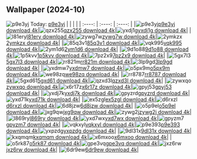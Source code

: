 ## Wallpaper (2024-10)
![p9e3yj](https://w.wallhaven.cc/full/p9/wallhaven-p9e3yj.jpg) Today: [p9e3yj](https://th.wallhaven.cc/small/p9/p9e3yj.jpg)
|      |      |      |
| :----: | :----: | :----: |
|![p9e3yj](https://th.wallhaven.cc/small/p9/p9e3yj.jpg)[p9e3yj download 4k](https://wallhaven.cc/w/p9e3yj)|![qzx255](https://th.wallhaven.cc/small/qz/qzx255.jpg)[qzx255 download 4k](https://wallhaven.cc/w/qzx255)|![yxdj1g](https://th.wallhaven.cc/small/yx/yxdj1g.jpg)[yxdj1g download 4k](https://wallhaven.cc/w/yxdj1g)|
|![l81ery](https://th.wallhaven.cc/small/l8/l81ery.jpg)[l81ery download 4k](https://wallhaven.cc/w/l81ery)|![zywg7w](https://th.wallhaven.cc/small/zy/zywg7w.jpg)[zywg7w download 4k](https://wallhaven.cc/w/zywg7w)|![2ymkzx](https://th.wallhaven.cc/small/2y/2ymkzx.jpg)[2ymkzx download 4k](https://wallhaven.cc/w/2ymkzx)|
|![85q3v1](https://th.wallhaven.cc/small/85/85q3v1.jpg)[85q3v1 download 4k](https://wallhaven.cc/w/85q3v1)|![vqk995](https://th.wallhaven.cc/small/vq/vqk995.jpg)[vqk995 download 4k](https://wallhaven.cc/w/vqk995)|![2ym1d6](https://th.wallhaven.cc/small/2y/2ym1d6.jpg)[2ym1d6 download 4k](https://wallhaven.cc/w/2ym1d6)|
|![9d1o88](https://th.wallhaven.cc/small/9d/9d1o88.jpg)[9d1o88 download 4k](https://wallhaven.cc/w/9d1o88)|![1p5kvv](https://th.wallhaven.cc/small/1p/1p5kvv.jpg)[1p5kvv download 4k](https://wallhaven.cc/w/1p5kvv)|![7pz2x9](https://th.wallhaven.cc/small/7p/7pz2x9.jpg)[7pz2x9 download 4k](https://wallhaven.cc/w/7pz2x9)|
|![5gx7l3](https://th.wallhaven.cc/small/5g/5gx7l3.jpg)[5gx7l3 download 4k](https://wallhaven.cc/w/5gx7l3)|![rr821m](https://th.wallhaven.cc/small/rr/rr821m.jpg)[rr821m download 4k](https://wallhaven.cc/w/rr821m)|![3lp9gd](https://th.wallhaven.cc/small/3l/3lp9gd.jpg)[3lp9gd download 4k](https://wallhaven.cc/w/3lp9gd)|
|![yxdmw7](https://th.wallhaven.cc/small/yx/yxdmw7.jpg)[yxdmw7 download 4k](https://wallhaven.cc/w/yxdmw7)|![o5px9m](https://th.wallhaven.cc/small/o5/o5px9m.jpg)[o5px9m download 4k](https://wallhaven.cc/w/o5px9m)|![we98zq](https://th.wallhaven.cc/small/we/we98zq.jpg)[we98zq download 4k](https://wallhaven.cc/w/we98zq)|
|![rr8787](https://th.wallhaven.cc/small/rr/rr8787.jpg)[rr8787 download 4k](https://wallhaven.cc/w/rr8787)|![5gxd61](https://th.wallhaven.cc/small/5g/5gxd61.jpg)[5gxd61 download 4k](https://wallhaven.cc/w/5gxd61)|![qzxd3l](https://th.wallhaven.cc/small/qz/qzxd3l.jpg)[qzxd3l download 4k](https://wallhaven.cc/w/qzxd3l)|
|![zywxqo](https://th.wallhaven.cc/small/zy/zywxqo.jpg)[zywxqo download 4k](https://wallhaven.cc/w/zywxqo)|![x6r17z](https://th.wallhaven.cc/small/x6/x6r17z.jpg)[x6r17z download 4k](https://wallhaven.cc/w/x6r17z)|![gpyj53](https://th.wallhaven.cc/small/gp/gpyj53.jpg)[gpyj53 download 4k](https://wallhaven.cc/w/gpyj53)|
|![yxdj7k](https://th.wallhaven.cc/small/yx/yxdj7k.jpg)[yxdj7k download 4k](https://wallhaven.cc/w/yxdj7k)|![gpyzrd](https://th.wallhaven.cc/small/gp/gpyzrd.jpg)[gpyzrd download 4k](https://wallhaven.cc/w/gpyzrd)|![yxd71k](https://th.wallhaven.cc/small/yx/yxd71k.jpg)[yxd71k download 4k](https://wallhaven.cc/w/yxd71k)|
|![ex5zgl](https://th.wallhaven.cc/small/ex/ex5zgl.jpg)[ex5zgl download 4k](https://wallhaven.cc/w/ex5zgl)|![d6rxzl](https://th.wallhaven.cc/small/d6/d6rxzl.jpg)[d6rxzl download 4k](https://wallhaven.cc/w/d6rxzl)|![6d8jzw](https://th.wallhaven.cc/small/6d/6d8jzw.jpg)[6d8jzw download 4k](https://wallhaven.cc/w/6d8jzw)|
|![o5p9el](https://th.wallhaven.cc/small/o5/o5p9el.jpg)[o5p9el download 4k](https://wallhaven.cc/w/o5p9el)|![jxg9qw](https://th.wallhaven.cc/small/jx/jxg9qw.jpg)[jxg9qw download 4k](https://wallhaven.cc/w/jxg9qw)|![zywg2j](https://th.wallhaven.cc/small/zy/zywg2j.jpg)[zywg2j download 4k](https://wallhaven.cc/w/zywg2j)|
|![l869ry](https://th.wallhaven.cc/small/l8/l869ry.jpg)[l869ry download 4k](https://wallhaven.cc/w/l869ry)|![yxd7wx](https://th.wallhaven.cc/small/yx/yxd7wx.jpg)[yxd7wx download 4k](https://wallhaven.cc/w/yxd7wx)|![gpyzm7](https://th.wallhaven.cc/small/gp/gpyzm7.jpg)[gpyzm7 download 4k](https://wallhaven.cc/w/gpyzm7)|
|![vqkxyl](https://th.wallhaven.cc/small/vq/vqkxyl.jpg)[vqkxyl download 4k](https://wallhaven.cc/w/vqkxyl)|![p9e393](https://th.wallhaven.cc/small/p9/p9e393.jpg)[p9e393 download 4k](https://wallhaven.cc/w/p9e393)|![yxpzdg](https://th.wallhaven.cc/small/yx/yxpzdg.jpg)[yxpzdg download 4k](https://wallhaven.cc/w/yxpzdg)|
|![9dl31x](https://th.wallhaven.cc/small/9d/9dl31x.jpg)[9dl31x download 4k](https://wallhaven.cc/w/9dl31x)|![kxqmqm](https://th.wallhaven.cc/small/kx/kxqmqm.jpg)[kxqmqm download 4k](https://wallhaven.cc/w/kxqmqm)|![x6mxoo](https://th.wallhaven.cc/small/x6/x6mxoo.jpg)[x6mxoo download 4k](https://wallhaven.cc/w/x6mxoo)|
|![o5rk87](https://th.wallhaven.cc/small/o5/o5rk87.jpg)[o5rk87 download 4k](https://wallhaven.cc/w/o5rk87)|![gpe3vq](https://th.wallhaven.cc/small/gp/gpe3vq.jpg)[gpe3vq download 4k](https://wallhaven.cc/w/gpe3vq)|![jxz6rw](https://th.wallhaven.cc/small/jx/jxz6rw.jpg)[jxz6rw download 4k](https://wallhaven.cc/w/jxz6rw)|
|![6dr9ew](https://th.wallhaven.cc/small/6d/6dr9ew.jpg)[6dr9ew download 4k](https://wallhaven.cc/w/6dr9ew)|